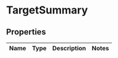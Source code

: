 # TargetSummary

## Properties
Name | Type | Description | Notes
------------ | ------------- | ------------- | -------------
